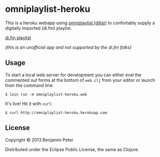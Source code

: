 # omniplaylist-heroku

This is a heroku webapp using [omniplaylist (dilist)](https://github.com/dedeibel/dilist) to confortably supply a digitally imported (di.fm) playlist.

[di.fm playlist](http://omniplaylist-heroku.herokuap.com)

_(this is an unofficial app and not supported by the di.fm folks)_

## Usage

To start a local web server for development you can either eval the
commented out forms at the bottom of `web.clj` from your editor or
launch from the command line:

    $ lein run -m omniplaylist-heroku.web

It's live! Hit it with `curl`:

    $ curl http://omniplaylist-heroku.herokuap.com

## License

Copyright © 2013 Benjamin Peter

Distributed under the Eclipse Public License, the same as Clojure.

